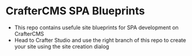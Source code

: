 # CrafterCMS SPA Blueprints

- This repo contains usefule site blueprints for SPA development on CrafterCMS
- Head to Crafter Studio and use the right branch of this repo to create your site using the site creation dialog
